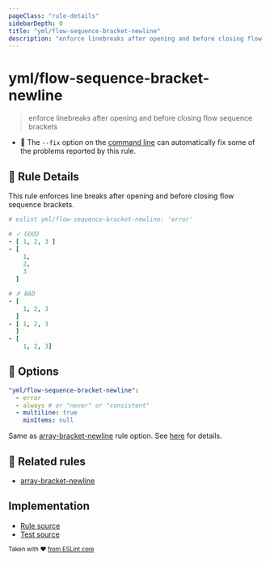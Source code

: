 ```yaml
---
pageClass: "rule-details"
sidebarDepth: 0
title: "yml/flow-sequence-bracket-newline"
description: "enforce linebreaks after opening and before closing flow sequence brackets"
---
```

# yml/flow-sequence-bracket-newline

> enforce linebreaks after opening and before closing flow sequence brackets

- :wrench: The `--fix` option on the [command line](https://eslint.org/docs/user-guide/command-line-interface#fixing-problems) can automatically fix some of the problems reported by this rule.

## :book: Rule Details

This rule enforces line breaks after opening and before closing flow sequence brackets.

<eslint-code-block fix>

<!-- eslint-skip -->

```yaml
# eslint yml/flow-sequence-bracket-newline: 'error'

# ✓ GOOD
- [ 1, 2, 3 ]
- [
    1,
    2,
    3
  ]

# ✗ BAD
- [
    1, 2, 3
  ]
- [ 1, 2, 3
  ]
- [
    1, 2, 3]
```

</eslint-code-block>

## :wrench: Options

```yaml
"yml/flow-sequence-bracket-newline":
  - error
  - always # or "never" or "consistent"
  - multiline: true
    minItems: null
```

Same as [array-bracket-newline] rule option. See [here](https://eslint.org/docs/rules/array-bracket-newline#options) for details.

## :couple: Related rules

- [array-bracket-newline]

[array-bracket-newline]: https://eslint.org/docs/rules/array-bracket-newline

## Implementation

- [Rule source](https://github.com/ota-meshi/eslint-plugin-yml/blob/master/src/rules/flow-sequence-bracket-newline.ts)
- [Test source](https://github.com/ota-meshi/eslint-plugin-yml/blob/master/tests/src/rules/flow-sequence-bracket-newline.js)

<sup>Taken with ❤️ [from ESLint core](https://eslint.org/docs/rules/array-bracket-newline)</sup>
